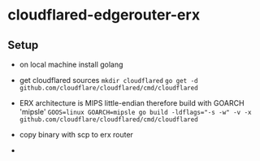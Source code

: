 # cloudflared-edgerouter-erx

## Setup

* on local machine install golang
* get cloudflared sources
`mkdir cloudflared`
`go get -d github.com/cloudflare/cloudflared/cmd/cloudflared`

* ERX architecture is MIPS little-endian therefore build with GOARCH 'mipsle'
`GOOS=linux GOARCH=mipsle go build -ldflags="-s -w" -v -x github.com/cloudflare/cloudflared/cmd/cloudflared`

* copy binary with scp to erx router
* 

